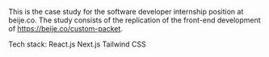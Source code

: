 This is the case study for the software developer internship position at beije.co. The study consists of the replication of the front-end development of https://beije.co/custom-packet.

Tech stack:
React.js
Next.js
Tailwind CSS
